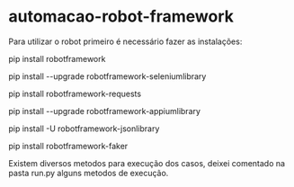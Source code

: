 # automacao-robot-framework

Para utilizar o robot primeiro é necessário fazer as instalações:

pip install robotframework

pip install --upgrade robotframework-seleniumlibrary

pip install robotframework-requests

pip install --upgrade robotframework-appiumlibrary

pip install -U robotframework-jsonlibrary

pip install robotframework-faker

Existem diversos metodos para execução dos casos, deixei comentado na pasta run.py alguns metodos de execução.